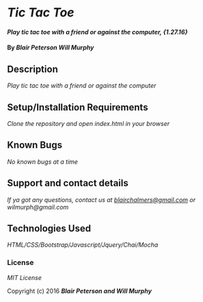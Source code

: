 # _Tic Tac Toe_

#### _Play tic tac toe with a friend or against the computer, {1.27.16}_

#### By _**Blair Peterson Will Murphy**_

## Description

_Play tic tac toe with a friend or against the computer_

## Setup/Installation Requirements

_Clone the repository and open index.html in your browser_

## Known Bugs

_No known bugs at a time_

## Support and contact details

_If ya got any questions, contact us at blairchalmers@gmail.com or wilmurph@gmail.com_

## Technologies Used

_HTML/CSS/Bootstrap/Javascript/Jquery/Chai/Mocha_

### License

*MIT License*

Copyright (c) 2016 **_Blair Peterson and Will Murphy_**
